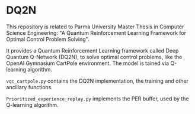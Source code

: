 # DQ2N
This repository is related to Parma University Master Thesis in Computer Science Engineering: "A Quantum Reinforcement Learning Framework for Optimal Control Problem Solving".

It provides a Quantum Reinforcement Learning framework called Deep Quantum Q-Network (DQ2N), to solve optimal control problems, like the OpenAI Gymnasium CartPole environment. The model is tained via Q-learning algorithm.

`vqc_cartpole.py` contains the DQ2N implementation, the training and other ancillary functions.

`Prioritized_experience_replay.py` implements the PER buffer, used by the Q-learning algorithm.

